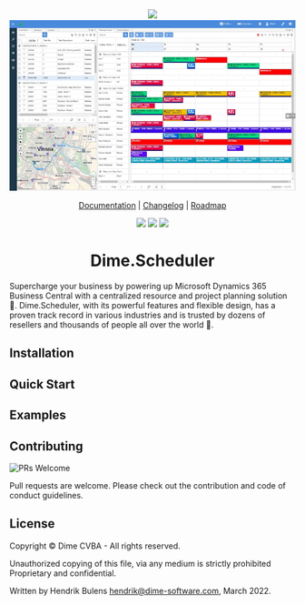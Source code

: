 <div align="center">
<img src="https://cdn.dimescheduler.com/dime-scheduler/Dime.Scheduler-Black.svg" height="100px" />
</div>

<div align="center">
<img src="assets/app.webp" height="300px" />
</div>

<p align="center">
  <a href="https://docs.dimescheduler.com">Documentation</a> |
  <a href="https://docs.dimescheduler.com/history">Changelog</a> |
  <a href="https://docs.dimescheduler.com/roadmap">Roadmap</a>
</p>

<div align="center">
  <img src="https://dev.azure.com/dimesoftware/Dime.Scheduler%20V2/_apis/build/status/Application/Application%20-%20MAIN%20-%20Gated?repoName=dime-scheduler%2Fapp&branchName=master" />
  <img src="https://dimesoftware.vsrm.visualstudio.com/_apis/public/Release/badge/34280a9b-2222-4bd0-876a-3a0374c20f54/6/6" />
  <img src="https://badges.crowdin.net/dimescheduler/localized.svg" />

</div>
<h1 align="center"> Dime.Scheduler</h1>

Supercharge your business by powering up Microsoft Dynamics 365 Business Central with a centralized resource and project planning solution 📅. Dime.Scheduler, with its powerful features and flexible design, has a proven track record in various industries and is trusted by dozens of resellers and thousands of people all over the world 🚀.

## Installation

## Quick Start

## Examples

## Contributing

![PRs Welcome](https://img.shields.io/badge/PRs-welcome-brightgreen.svg?style=flat-square)

Pull requests are welcome. Please check out the contribution and code of conduct guidelines.

## License

Copyright © Dime CVBA - All rights reserved.

Unauthorized copying of this file, via any medium is strictly prohibited Proprietary and confidential.

Written by Hendrik Bulens hendrik@dime-software.com, March 2022.

